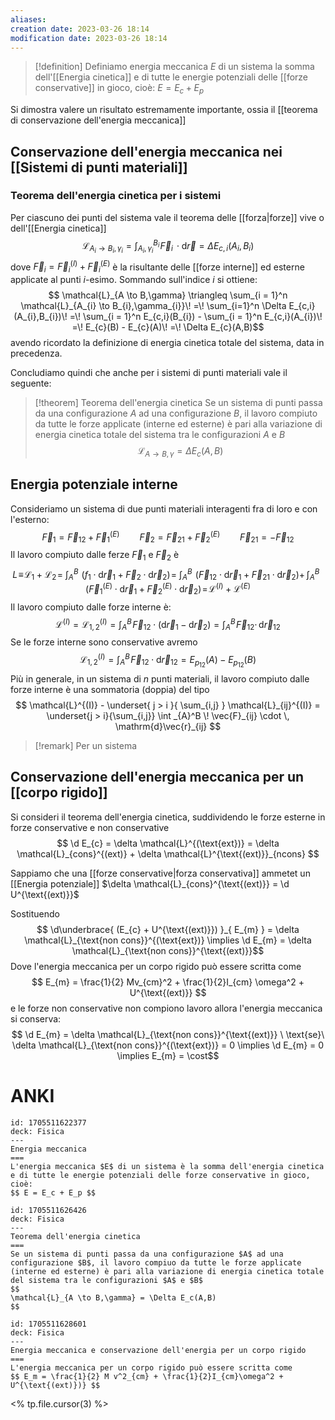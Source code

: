 ```yaml
---
aliases: 
creation date: 2023-03-26 18:14
modification date: 2023-03-26 18:14
---
```


>[!definition]
>Definiamo energia meccanica $E$ di un sistema la somma dell'[[Energia cinetica]] e di tutte le energie potenziali delle [[forze conservative]] in gioco, cioè: $E = E_{c} + E_{p}$


Si dimostra valere un risultato estremamente importante, ossia il [[teorema di conservazione dell'energia meccanica]]


## Conservazione dell'energia meccanica nei [[Sistemi di punti materiali]]

### Teorema dell'energia cinetica per i sistemi
Per ciascuno dei punti del sistema vale il teorema delle [[forza|forze]] vive o dell'[[Energia cinetica]]
$$ \mathcal{L}_{A_{i} \to B_{i},\gamma_{i}} = \int _{A_{i},\gamma_{i}}^{B_{i}} \!\vec{F}_{i} \, \cdot\mathrm{d}\vec{r} = \Delta E_{c,i}(A_{i},B_{i}) $$
dove $\vec{F}_{i} = \vec{F}_{i}^{(I)} + \vec{F}_{i}^{(E)}$ è la risultante delle [[forze interne]] ed esterne applicate al punti $i$-esimo. Sommando sull'indice $i$ si ottiene:
$$ \mathcal{L}_{A \to B,\gamma} \triangleq \sum_{i = 1}^n \mathcal{L}_{A_{i} \to B_{i},\gamma_{i}}\! =\! \sum_{i=1}^n \Delta E_{c,i}(A_{i},B_{i})\! =\! \sum_{i = 1}^n E_{c,i}(B_{i}) - \sum_{i = 1}^n E_{c,i}(A_{i})\! =\! E_{c}(B) - E_{c}(A)\! =\! \Delta E_{c}(A,B)$$
avendo ricordato la definizione di energia cinetica totale del sistema, data in precedenza.

Concludiamo quindi che anche per i sistemi di punti materiali vale il seguente:

>[!theorem] Teorema dell'energia cinetica
>Se un sistema di punti passa da una configurazione $A$ ad una configurazione $B$, il lavoro compiuto da tutte le forze applicate (interne ed esterne) è pari alla variazione di energia cinetica totale del sistema tra le configurazioni $A$ e $B$
>$$ \mathcal{L}_{A \to B,\gamma} = \Delta E_{c} (A,B) $$


## Energia potenziale interne
Consideriamo un sistema di due punti materiali interagenti fra di loro e con l'esterno:
$$ \vec{F}_{1} = \vec{F}_{12} + \vec{F}_{1}^{(E)}\qquad \vec{F}_{2} = \vec{F}_{21} + \vec{F}_{2}^{(E)}\qquad \vec{F}_{21} = -\vec{F}_{12} $$
Il lavoro compiuto dalle ferze $\vec{F}_{1}$ e $\vec{F}_{2}$ è
$$ L\! \equiv\! \mathcal{L}_{1} + \mathcal{L}_{2}\! =\!\!\! \int _{A}^B \!\!\!\! (f_{1} \cdot\mathrm{d}\vec{r}_{1} + \vec{F}_{2} \cdot \mathrm{d}\vec{r}_{2}) \!=\!\!\!\int _{A}^B \!\!\!\!(\vec{F}_{12} \cdot \mathrm{d}\vec{r}_{1} + \vec{F}_{21} \cdot \mathrm{d}\vec{r}_{2}) + \!\!\int_{A}^B \!\!\!\!\! (\vec{F}_{1}^{(E)} \cdot \mathrm{d}\vec{r}_{1} + \vec{F}_{2}^{(E)} \cdot \mathrm{d}\vec{r}_{2})\! =\! \mathcal{L}^{(I)} + \mathcal{L}^{(E)}    $$
Il lavoro compiuto dalle forze interne è:
$$\mathcal{L}^{(I)} = \mathcal{L}_{1,2}^{(I)} = \int _{A}^{B} \!\vec{F}_{12} \cdot (\mathrm{d}\vec{r}_{1} - \mathrm{d}\vec{r}_{2}) = \int _{A}^B \!\vec{F}_{12} \cdot \, \mathrm{d}\vec{r}_{12} $$
Se le forze interne sono conservative avremo
$$ \mathcal{L}_{1,2}^{(I)} = \int _{A}^B \!\vec{F}_{12} \cdot \mathrm{d}\vec{r}_{12} = E_{p_{12}}(A) - E_{p_{12}}(B)  $$
Più in generale, in un sistema di $n$ punti materiali, il lavoro compiuto dalle forze interne è una sommatoria (doppia) del tipo
$$ \mathcal{L}^{(I)} - \underset{ j > i }{ \sum_{i,j} } \mathcal{L}_{ij}^{(I)} = \underset{j > i}{\sum_{i,j}} \int _{A}^B  \! \vec{F}_{ij} \cdot \, \mathrm{d}\vec{r}_{ij}  $$


>[!remark]
>Per un sistema
## Conservazione dell'energia meccanica per un [[corpo rigido]]

Si consideri il teorema dell'energia cinetica, suddividendo le forze esterne in forze conservative e non conservative
$$ \d E_{c} = \delta \mathcal{L}^{(\text{ext})} = \delta \mathcal{L}_{cons}^{(ext)} + \delta \mathcal{L}^{\text{(ext)}}_{ncons} $$

Sappiamo che una [[forze conservative|forza conservativa]] ammetet un [[Energia potenziale]] $\delta \mathcal{L}_{cons}^{\text{(ext)}} = \d U^{\text{(ext)}}$

Sostituendo
$$ \d\underbrace{ (E_{c} + U^{\text{(ext)}}) }_{ E_{m} } = \delta \mathcal{L}_{\text{non cons}}^{(\text{ext})} \implies \d E_{m} = \delta \mathcal{L}_{\text{non cons}}^{\text{(ext)}}$$
Dove l'energia meccanica per un corpo rigido può essere scritta come
$$ E_{m} = \frac{1}{2} Mv_{cm}^2 + \frac{1}{2}I_{cm} \omega^2 + U^{\text{(ext)}} $$
e le forze non conservative non compiono lavoro allora l'energia meccanica si conserva:
$$ \d E_{m} = \delta \mathcal{L}_{\text{non cons}}^{\text{(ext)}} \ \text{se}\ \delta \mathcal{L}_{\text{non cons}}^{(\text{ext})} = 0 \implies \d E_{m} = 0 \implies E_{m} = \cost$$


# ANKI

```anki
id: 1705511622377
deck: Fisica
---
Energia meccanica
===
L'energia meccanica $E$ di un sistema è la somma dell'energia cinetica e di tutte le energie potenziali delle forze conservative in gioco, cioè:
$$ E = E_c + E_p $$
```


```anki
id: 1705511626426
deck: Fisica
---
Teorema dell'energia cinetica
===
Se un sistema di punti passa da una configurazione $A$ ad una configurazione $B$, il lavoro compiuo da tutte le forze applicate (interne ed esterne) è pari alla variazione di energia cinetica totale del sistema tra le configurazioni $A$ e $B$
$$
\mathcal{L}_{A \to B,\gamma} = \Delta E_c(A,B)
$$
```


```anki
id: 1705511628601
deck: Fisica
---
Energia meccanica e conservazione dell'energia per un corpo rigido
===
L'energia meccanica per un corpo rigido può essere scritta come
$$ E_m = \frac{1}{2} M v^2_{cm} + \frac{1}{2}I_{cm}\omega^2 + U^{\text{(ext)})} $$
```
<% tp.file.cursor(3) %>
